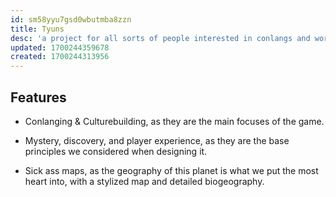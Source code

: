 ```yaml
---
id: sm58yyu7gsd0wbutmba8zzn
title: Tyuns
desc: 'a project for all sorts of people interested in conlangs and worldbuilding to come together and build a world together, and it’s manifested through the form of a Map-Game'
updated: 1700244359678
created: 1700244313956
---
```


## Features

- Conlanging & Culturebuilding, as they are the main focuses of the game.

- Mystery, discovery, and player experience, as they are the base principles we considered when designing it.

- Sick ass maps, as the geography of this planet is what we put the most heart into, with a stylized map and detailed biogeography.